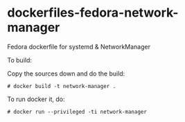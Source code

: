 dockerfiles-fedora-network-manager
==================================

Fedora dockerfile for systemd & NetworkManager

To build:

Copy the sources down and do the build:

```
# docker build -t network-manager .
```

To run docker it, do:

```
# docker run --privileged -ti network-manager
```
